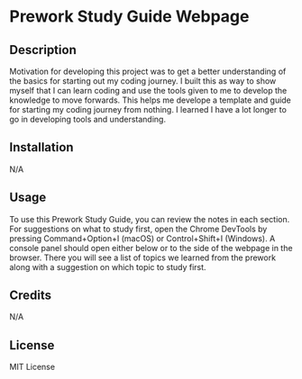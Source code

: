 # Prework Study Guide Webpage

## Description

Motivation for developing this project was to get a better understanding of the basics for starting out my coding journey. 
I built this as way to show myself that I can learn coding and use the tools given to me to develop the knowledge to move forwards. 
This helps me develope a template and guide for starting my coding journey from nothing. 
I learned I have a lot longer to go in developing tools and understanding.


## Installation

N/A

## Usage

To use this Prework Study Guide, you can review the notes in each section. For suggestions on what to study first, open the Chrome DevTools by pressing Command+Option+I (macOS) or Control+Shift+I (Windows). A console panel should open either below or to the side of the webpage in the browser. There you will see a list of topics we learned from the prework along with a suggestion on which topic to study first.

## Credits

N/A

## License

MIT License
